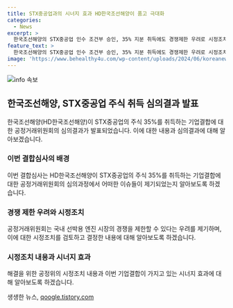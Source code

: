 ```yaml
---
title: STX중공업과의 시너지 효과 HD한국조선해양이 품고 극대화
categories:
  - News
excerpt: >
  한국조선해양의 STX중공업 인수 조건부 승인, 35% 지분 취득에도 경쟁제한 우려로 시정조치 부과. 3년간 공급거절 금지·최소물량 보장 조건. CS, 선박용 엔진 수직결합으로 경쟁제한 우려로 인한 조치. HD한조양, 친환경 엔진에 대응 예정. 기업결합으로 시장지배적 지위 강화 가능성에 대한 우려. 한화엔진 등 경쟁 엔진사에 영향 우려도 제기. HD한국조선해양, 시너지 효과 극대화를 위한 노력 및 경쟁력 강화 방침 강조. 공정한 경쟁 유지를 위한 공정거래위원회의 시정조치 강화 방침.
feature_text: >
  한국조선해양의 STX중공업 인수 조건부 승인, 35% 지분 취득에도 경쟁제한 우려로 시정조치 부과. 3년간 공급거절 금지·최소물량 보장 조건. CS, 선박용 엔진 수직결합으로 경쟁제한 우려로 인한 조치. HD한조양, 친환경 엔진에 대응 예정. 기업결합으로 시장지배적 지위 강화 가능성에 대한 우려. 한화엔진 등 경쟁 엔진사에 영향 우려도 제기. HD한국조선해양, 시너지 효과 극대화를 위한 노력 및 경쟁력 강화 방침 강조. 공정한 경쟁 유지를 위한 공정거래위원회의 시정조치 강화 방침.
image: 'https://www.behealthy4u.com/wp-content/uploads/2024/06/koreanews.jpg'
---
```


<p><img src="https://www.behealthy4u.com/wp-content/uploads/2024/06/koreanews.jpg" alt="info 속보" /></p>

<h2 data-ke-size="size26">한국조선해양, STX중공업 주식 취득 심의결과 발표</h2>

<p data-ke-size="size16">한국조선해양(HD한국조선해양)이 STX중공업의 주식 35%를 취득하는 기업결합에 대한 공정거래위원회의 심의결과가 발표되었습니다. 이에 대한 내용과 심의결과에 대해 알아보겠습니다.</p>

<h3><b>이번 결합심사의 배경</b></h3>

<p data-ke-size="size16">이번 결합심사는 HD한국조선해양이 STX중공업의 주식 35%를 취득하는 기업결합에 대한 공정거래위원회의 심의과정에서 어떠한 이슈들이 제기되었는지 알아보도록 하겠습니다.</p>

<h3><b>경쟁 제한 우려와 시정조치</b></h3>

<p data-ke-size="size16">공정거래위원회는 국내 선박용 엔진 시장의 경쟁을 제한할 수 있다는 우려를 제기하며, 이에 대한 시정조치를 검토하고 결정한 내용에 대해 알아보도록 하겠습니다.</p>

<h3><b>시정조치 내용과 시너지 효과</b></h3>

<p data-ke-size="size16">해결을 위한 공정위의 시정조치 내용과 이번 기업결합이 가지고 있는 시너지 효과에 대해 알아보도록 하겠습니다.</p>
생생한 뉴스, <a href="https://qoogle.tistory.com" rel="dofollow">qoogle.tistory.com</a>


